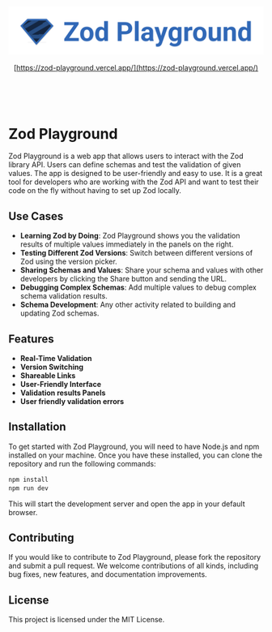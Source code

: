 <div align="center">
<br />
<br />
<br />
  
<img src="./public/logo.svg" width="700"/>

[https://zod-playground.vercel.app/](https://zod-playground.vercel.app/)

<br />
<br />
<br />

</div>

# Zod Playground

Zod Playground is a web app that allows users to interact with the Zod library API. Users can define schemas and test the validation of given values. The app is designed to be user-friendly and easy to use. It is a great tool for developers who are working with the Zod API and want to test their code on the fly without having to set up Zod locally.

## Use Cases

- **Learning Zod by Doing**: Zod Playground shows you the validation results of multiple values immediately in the panels on the right.
- **Testing Different Zod Versions**: Switch between different versions of Zod using the version picker.
- **Sharing Schemas and Values**: Share your schema and values with other developers by clicking the Share button and sending the URL.
- **Debugging Complex Schemas**: Add multiple values to debug complex schema validation results.
- **Schema Development**: Any other activity related to building and updating Zod schemas.

## Features

- **Real-Time Validation**
- **Version Switching**
- **Shareable Links**
- **User-Friendly Interface**
- **Validation results Panels**
- **User friendly validation errors**

## Installation

To get started with Zod Playground, you will need to have Node.js and npm installed on your machine. Once you have these installed, you can clone the repository and run the following commands:

```sh
npm install
npm run dev
```

This will start the development server and open the app in your default browser.

## Contributing

If you would like to contribute to Zod Playground, please fork the repository and submit a pull request. We welcome contributions of all kinds, including bug fixes, new features, and documentation improvements.

## License

This project is licensed under the MIT License.
